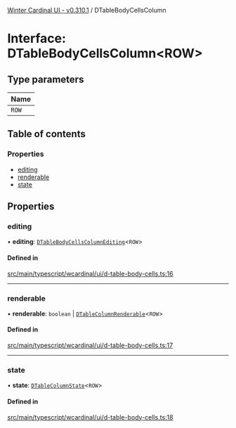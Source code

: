 [Winter Cardinal UI - v0.310.1](../index.md) / DTableBodyCellsColumn

# Interface: DTableBodyCellsColumn<ROW\>

## Type parameters

| Name |
| :------ |
| `ROW` |

## Table of contents

### Properties

- [editing](DTableBodyCellsColumn.md#editing)
- [renderable](DTableBodyCellsColumn.md#renderable)
- [state](DTableBodyCellsColumn.md#state)

## Properties

### editing

• **editing**: [`DTableBodyCellsColumnEditing`](DTableBodyCellsColumnEditing.md)<`ROW`\>

#### Defined in

[src/main/typescript/wcardinal/ui/d-table-body-cells.ts:16](https://github.com/winter-cardinal/winter-cardinal-ui/blob/v0.310.1/src/main/typescript/wcardinal/ui/d-table-body-cells.ts#L16)

___

### renderable

• **renderable**: `boolean` \| [`DTableColumnRenderable`](../index.md#dtablecolumnrenderable)<`ROW`\>

#### Defined in

[src/main/typescript/wcardinal/ui/d-table-body-cells.ts:17](https://github.com/winter-cardinal/winter-cardinal-ui/blob/v0.310.1/src/main/typescript/wcardinal/ui/d-table-body-cells.ts#L17)

___

### state

• **state**: [`DTableColumnState`](DTableColumnState.md)<`ROW`\>

#### Defined in

[src/main/typescript/wcardinal/ui/d-table-body-cells.ts:18](https://github.com/winter-cardinal/winter-cardinal-ui/blob/v0.310.1/src/main/typescript/wcardinal/ui/d-table-body-cells.ts#L18)

